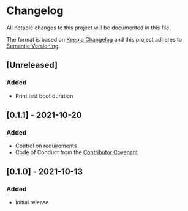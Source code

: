 # Changelog
All notable changes to this project will be documented in this file.

The format is based on [Keep a Changelog](http://keepachangelog.com/en/1.0.0/)
and this project adheres to [Semantic Versioning](http://semver.org/spec/v2.0.0.html).

## [Unreleased]
### Added
- Print last boot duration

## [0.1.1] - 2021-10-20
### Added
- Control on requirements
- Code of Conduct from the [Contributor Covenant](ttps://www.contributor-covenant.org)

## [0.1.0] - 2021-10-13
### Added
- Initial release
